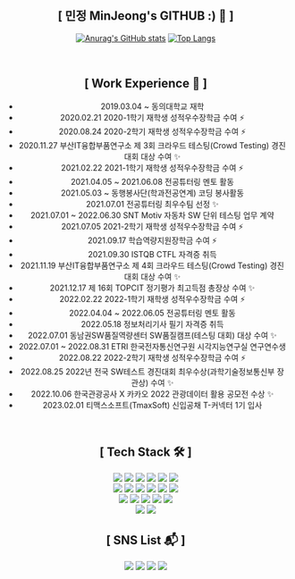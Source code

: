 <div align="center">
  
## [  민정 MinJeong's GITHUB :) 👋  ]
[![Anurag's GitHub stats](https://github-readme-stats.vercel.app/api?username=1DOX&show_icons=true&theme=dark)](https://github.com/anuraghazra/github-readme-stats)
[![Top Langs](https://github-readme-stats.vercel.app/api/top-langs/?username=1DOX&layout=compact&theme=dark)](https://github.com/anuraghazra/github-readme-stats)

<br>
  
## [  Work Experience 🤹‍  ]
- 2019.03.04 ~ 동의대학교 재학
- 2020.02.21 2020-1학기 재학생 성적우수장학금 수여 ⚡
- 2020.08.24 2020-2학기 재학생 성적우수장학금 수여 ⚡
- 2020.11.27 부산IT융합부품연구소 제 3회 크라우드 테스팅(Crowd Testing) 경진대회 대상 수여 ✨
- 2021.02.22 2021-1학기 재학생 성적우수장학금 수여 ⚡
- 2021.04.05 ~ 2021.06.08 전공튜터링 멘토 활동
- 2021.05.03 ~ 동행봉사단(학과전공연계) 코딩 봉사활동
- 2021.07.01 전공튜터링 최우수팀 선정 ✨
- 2021.07.01 ~ 2022.06.30 SNT Motiv 자동차 SW 단위 테스팅 업무 계약
- 2021.07.05 2021-2학기 재학생 성적우수장학금 수여 ⚡
- 2021.09.17 학습역량지원장학금 수여 ⚡
- 2021.09.30 ISTQB CTFL 자격증 취득
- 2021.11.19 부산IT융합부품연구소 제 4회 크라우드 테스팅(Crowd Testing) 경진대회 대상 수여 ✨
- 2021.12.17 제 16회 TOPCIT 정기평가 최고득점 총장상 수여 ✨
- 2022.02.22 2022-1학기 재학생 성적우수장학금 수여 ⚡
- 2022.04.04 ~ 2022.06.05 전공튜터링 멘토 활동
- 2022.05.18 정보처리기사 필기 자격증 취득
- 2022.07.01 동남권SW품질역량센터 SW품질캠프(테스팅 대회) 대상 수여 ✨
- 2022.07.01 ~ 2022.08.31 ETRI 한국전자통신연구원 시각지능연구실 연구연수생
- 2022.08.22 2022-2학기 재학생 성적우수장학금 수여 ⚡
- 2022.08.25 2022년 전국 SW테스트 경진대회 최우수상(과학기술정보통신부 장관상) 수여 ✨
- 2022.10.06 한국관광공사 X 카카오 2022 관광데이터 활용 공모전 수상 ✨
- 2023.02.01 티맥스소프트(TmaxSoft) 신입공채 T-커넥터 1기 입사

<br>
  
## [  Tech Stack 🛠  ]
  
<img src="https://img.shields.io/badge/Java-007396?style=for-the-badge&logo=Java&logoColor=white"/>
<img src="https://img.shields.io/badge/JavaScript-E7DF1E?style=for-the-badge&logo=JavaScript&logoColor=white"/>
<img src="https://img.shields.io/badge/MySQL-4479A1?style=for-the-badge&logo=MySQL&logoColor=white"/>
<img src="https://img.shields.io/badge/C-A8B9CC?style=for-the-badge&logo=C&logoColor=white"/>
<img src="https://img.shields.io/badge/C++-00599C?style=for-the-badge&logo=c%2B%2B&logoColor=white"/>
<img src="https://img.shields.io/badge/HTML5-E34F26?style=for-the-badge&logo=HTML5&logoColor=white"/>
<br>
<img src="https://img.shields.io/badge/Linux-FCC624?style=for-the-badge&logo=Linux&logoColor=white"/>
<img src="https://img.shields.io/badge/CSS3-1572B6?style=for-the-badge&logo=CSS3&logoColor=white"/>
<img src="https://img.shields.io/badge/Android-3DDC84?style=for-the-badge&logo=AndroidStudio&logoColor=white"/>
<img src="https://img.shields.io/badge/Arduino-00979D?style=for-the-badge&logo=Arduino&logoColor=white"/>
<img src="https://img.shields.io/badge/PHP-777BB4?style=for-the-badge&logo=PHP&logoColor=white"/>
<img src="https://img.shields.io/badge/Python-3776AB?style=for-the-badge&logo=Python&logoColor=white"/>
<br>
<img src="https://img.shields.io/badge/ROS-22314E?style=for-the-badge&logo=ROS&logoColor=white"/>
<img src="https://img.shields.io/badge/OpenCV-5C3EE8?style=for-the-badge&logo=OpenCV&logoColor=white"/>
<img src="https://img.shields.io/badge/Pro*C-F80000?style=for-the-badge&logo=Oracle&logoColor=white"/>
<img src="https://img.shields.io/badge/MFC-00599C?style=for-the-badge&logo=c%2B%2B&logoColor=white"/>
<img src="https://img.shields.io/badge/Photoshop-31A8FF?style=for-the-badge&logo=AdobePhotoshop&logoColor=white"/>
<br>
<img src="https://img.shields.io/badge/RaspberryPi-A22846?style=for-the-badge&logo=RaspberryPi&logoColor=white"/>
<img src="https://img.shields.io/badge/Node.js-339933?style=for-the-badge&logo=Node.js&logoColor=white"/>
  
<br>
  
## [  SNS List :mailbox_with_mail:  ]

<a href="https://www.instagram.com/mxnxeonx/" target="_blank"><img src="https://img.shields.io/badge/@mxnxeonx-E4405F?style=for-the-badge&logo=Instagram&logoColor=white"/></a>
<img src="https://img.shields.io/badge/@veta23-FFCD00?style=for-the-badge&logo=KakaoTalk&logoColor=white"/>
<img src="https://img.shields.io/badge/idox23@naver.com-03C75A?style=for-the-badge&logo=Naver&logoColor=white"/>
<img src="https://img.shields.io/badge/1DOX%231208-5865F2?style=for-the-badge&logo=Discord&logoColor=white"/>
  
</div>
